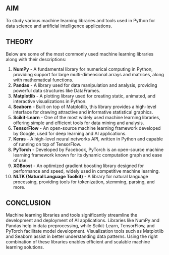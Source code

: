 ## AIM

To study various machine learning libraries and tools used in Python for data science and artificial intelligence applications.

## THEORY

Below are some of the most commonly used machine learning libraries along with their descriptions:

1. **NumPy** - A fundamental library for numerical computing in Python, providing support for large multi-dimensional arrays and matrices, along with mathematical functions.
2. **Pandas** - A library used for data manipulation and analysis, providing powerful data structures like DataFrames.
3. **Matplotlib** - A plotting library used for creating static, animated, and interactive visualizations in Python.
4. **Seaborn** - Built on top of Matplotlib, this library provides a high-level interface for drawing attractive and informative statistical graphics.
5. **Scikit-Learn** - One of the most widely used machine learning libraries, offering simple and efficient tools for data mining and analysis.
6. **TensorFlow** - An open-source machine learning framework developed by Google, used for deep learning and AI applications.
7. **Keras** - A high-level neural networks API, written in Python and capable of running on top of TensorFlow.
8. **PyTorch** - Developed by Facebook, PyTorch is an open-source machine learning framework known for its dynamic computation graph and ease of use.
9. **XGBoost** - An optimized gradient boosting library designed for performance and speed, widely used in competitive machine learning.
10. **NLTK (Natural Language Toolkit)** - A library for natural language processing, providing tools for tokenization, stemming, parsing, and more.

## CONCLUSION

Machine learning libraries and tools significantly streamline the development and deployment of AI applications. 
Libraries like NumPy and Pandas help in data preprocessing, while Scikit-Learn, TensorFlow, and PyTorch facilitate model development. 
Visualization tools such as Matplotlib and Seaborn assist in better understanding data patterns. 
Using the right combination of these libraries enables efficient and scalable machine learning solutions.

